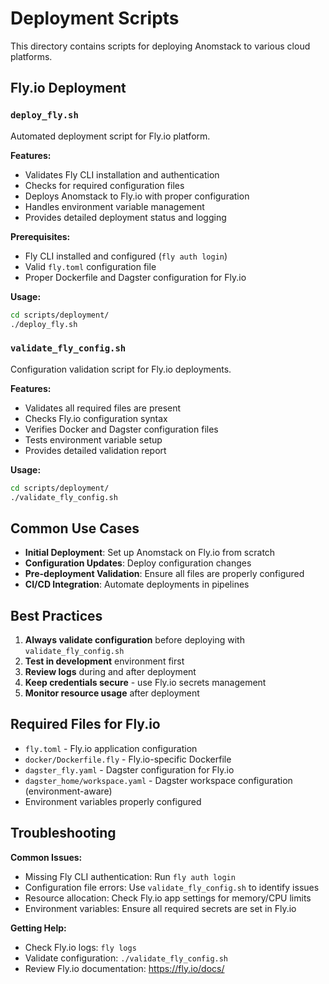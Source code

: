 # Deployment Scripts

This directory contains scripts for deploying Anomstack to various cloud platforms.

## Fly.io Deployment

### `deploy_fly.sh`
Automated deployment script for Fly.io platform.

**Features:**
- Validates Fly CLI installation and authentication
- Checks for required configuration files
- Deploys Anomstack to Fly.io with proper configuration
- Handles environment variable management
- Provides detailed deployment status and logging

**Prerequisites:**
- Fly CLI installed and configured (`fly auth login`)
- Valid `fly.toml` configuration file
- Proper Dockerfile and Dagster configuration for Fly.io

**Usage:**
```bash
cd scripts/deployment/
./deploy_fly.sh
```

### `validate_fly_config.sh`
Configuration validation script for Fly.io deployments.

**Features:**
- Validates all required files are present
- Checks Fly.io configuration syntax
- Verifies Docker and Dagster configuration files
- Tests environment variable setup
- Provides detailed validation report

**Usage:**
```bash
cd scripts/deployment/
./validate_fly_config.sh
```

## Common Use Cases

- **Initial Deployment**: Set up Anomstack on Fly.io from scratch
- **Configuration Updates**: Deploy configuration changes
- **Pre-deployment Validation**: Ensure all files are properly configured
- **CI/CD Integration**: Automate deployments in pipelines

## Best Practices

1. **Always validate configuration** before deploying with `validate_fly_config.sh`
2. **Test in development** environment first
3. **Review logs** during and after deployment
4. **Keep credentials secure** - use Fly.io secrets management
5. **Monitor resource usage** after deployment

## Required Files for Fly.io

- `fly.toml` - Fly.io application configuration
- `docker/Dockerfile.fly` - Fly.io-specific Dockerfile
- `dagster_fly.yaml` - Dagster configuration for Fly.io
- `dagster_home/workspace.yaml` - Dagster workspace configuration (environment-aware)
- Environment variables properly configured

## Troubleshooting

**Common Issues:**
- Missing Fly CLI authentication: Run `fly auth login`
- Configuration file errors: Use `validate_fly_config.sh` to identify issues
- Resource allocation: Check Fly.io app settings for memory/CPU limits
- Environment variables: Ensure all required secrets are set in Fly.io

**Getting Help:**
- Check Fly.io logs: `fly logs`
- Validate configuration: `./validate_fly_config.sh`
- Review Fly.io documentation: https://fly.io/docs/
